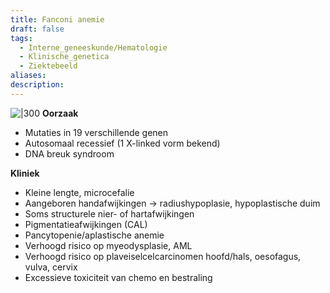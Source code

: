 ```yaml
---
title: Fanconi anemie
draft: false
tags:
  - Interne_geneeskunde/Hematologie
  - Klinische_genetica
  - Ziektebeeld
aliases: 
description: 
---
```



![|300](https://i.imgur.com/9D2p7aS.png)
**Oorzaak**
- Mutaties in 19 verschillende genen
- Autosomaal recessief (1 X-linked vorm bekend)
- DNA breuk syndroom

**Kliniek**
- Kleine lengte, microcefalie
- Aangeboren handafwijkingen → radiushypoplasie, hypoplastische duim
- Soms structurele nier- of hartafwijkingen
- Pigmentatieafwijkingen (CAL)
- Pancytopenie/aplastische anemie
- Verhoogd risico op myeodysplasie, AML
- Verhoogd risico op plaveiselcelcarcinomen hoofd/hals, oesofagus, vulva, cervix
- Excessieve toxiciteit van chemo en bestraling

